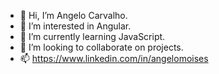 - 👋 Hi, I’m Angelo Carvalho.
- 👀 I’m interested in Angular.
- 🌱 I’m currently learning JavaScript.
- 💞️ I’m looking to collaborate on projects.
- 📫 https://www.linkedin.com/in/angelomoises

<!---
ambcarvalho/ambcarvalho is a ✨ special ✨ repository because its `README.md` (this file) appears on your GitHub profile.
You can click the Preview link to take a look at your changes.
--->

